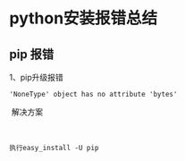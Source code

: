 # python安装报错总结

## pip 报错

1、pip升级报错

```
'NoneType' object has no attribute 'bytes'
```

​	解决方案

​	

```
执行easy_install -U pip
```
